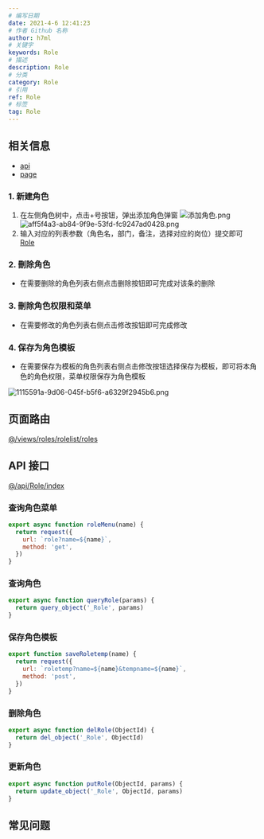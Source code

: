 ```yaml
---
# 编写日期
date: 2021-4-6 12:41:23
# 作者 Github 名称
author: h7ml
# 关键字
keywords: Role
# 描述
description: Role
# 分类
category: Role
# 引用
ref: Role
# 标签
tag: Role
---
```


## 相关信息

- [api](http://prod.iotn2n.com/swagger/#/_Role)
- [page](http://prod.iotn2n.com/#/roles/roles)

### 1. 新建角色

1. 在左侧角色树中，点击+号按钮，弹出添加角色弹窗
   ![添加角色.png](https://dgiot-1253666439.cos.ap-shanghai-fsi.myqcloud.com/shuwa_tech/zh/frontend/web/Role/%E6%B7%BB%E5%8A%A0%E8%A7%92%E8%89%B2.png)
   ![aff5f4a3-ab84-9f9e-53fd-fc9247ad0428.png](https://dgiot-1253666439.cos.ap-shanghai-fsi.myqcloud.com/shuwa_tech/zh/frontend/web/Role/aff5f4a3-ab84-9f9e-53fd-fc9247ad0428.png)
2. 输入对应的列表参数（角色名，部门，备注，选择对应的岗位）提交即可
   [Role](http://prod.iotn2n.com/swagger/#/_Role)

### 2. 刪除角色

- 在需要删除的角色列表右侧点击删除按钮即可完成对该条的删除

### 3. 刪除角色权限和菜单

- 在需要修改的角色列表右侧点击修改按钮即可完成修改

### 4. 保存为角色模板

- 在需要保存为模板的角色列表右侧点击修改按钮选择保存为模板，即可将本角色的角色权限，菜单权限保存为角色模板

![1115591a-9d06-045f-b5f6-a6329f2945b6.png](https://dgiot-1253666439.cos.ap-shanghai-fsi.myqcloud.com/shuwa_tech/zh/frontend/web/Role/1115591a-9d06-045f-b5f6-a6329f2945b6.png)

## 页面路由

[@/views/roles/rolelist/roles](https://github1s.com/dgiot/dgiot_dashboard/blob/master/src/views/roles/rolelist/roles.vue)

## API 接口

[@/api/Role/index](https://github1s.com/dgiot/dgiot_dashboard/blob/master/src/api/Role/index.js)

### 查询角色菜单

```javascript
export async function roleMenu(name) {
  return request({
    url: `role?name=${name}`,
    method: 'get',
  })
}
```

### 查询角色

```javascript
export async function queryRole(params) {
  return query_object('_Role', params)
}
```

### 保存角色模板

```javascript
export function saveRoletemp(name) {
  return request({
    url: `roletemp?name=${name}&tempname=${name}`,
    method: 'post',
  })
}
```

### 删除角色

```javascript
export async function delRole(ObjectId) {
  return del_object('_Role', ObjectId)
}
```

### 更新角色

```javascript
export async function putRole(ObjectId, params) {
  return update_object('_Role', ObjectId, params)
}
```

## 常见问题

